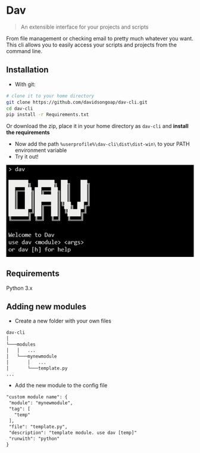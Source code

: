 # Dav
>An extensible interface for your projects and scripts

From file management or checking email to pretty much whatever you want. 
This cli allows you to easily access your scripts and projects from the command line.

## Installation

* With git:
```sh
# clone it to your home directory
git clone https://github.com/davidsongoap/dav-cli.git
cd dav-cli
pip install -r Requirements.txt
```
Or download the zip, place it in your home directory as ```dav-cli``` and **install the requirements**
* Now add the path ```%userprofile%\dav-cli\dist\dist-win\``` to your PATH environment variable
* Try it out!

![dav usage example](other/img/example.png)
## Requirements
Python 3.x

## Adding new modules
* Create a new folder with your own files
```
dav-cli
│
└───modules
│   │   ...
│   └───mynewmodule
│       │   ...
│       └───template.py
...
```
* Add the new module to the config file
 ```
"custom module name": {
  "module": "mynewmodule",
  "tag": [
    "temp"
  ],
  "file": "template.py",
  "description": "template module. use dav [temp]"
  "runwith": "python"
}
```